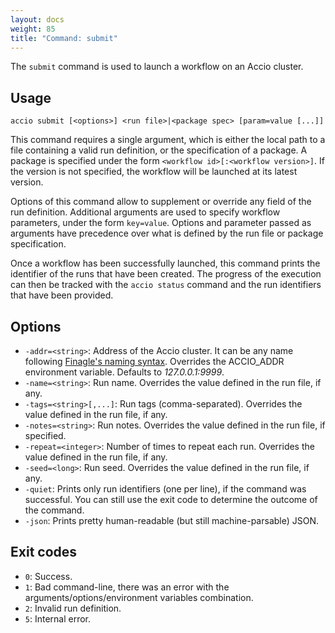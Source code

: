 ```yaml
---
layout: docs
weight: 85
title: "Command: submit"
---
```


The `submit` command is used to launch a workflow on an Accio cluster.

## Usage
```
accio submit [<options>] <run file>|<package spec> [param=value [...]]
```

This command requires a single argument, which is either the local path to a file containing a valid run definition, or the specification of a package.
A package is specified under the form `<workflow id>[:<workflow version>]`.
If the version is not specified, the workflow will be launched at its latest version.

Options of this command allow to supplement or override any field of the run definition.
Additional arguments are used to specify workflow parameters, under the form `key=value`.
Options and parameter passed as arguments have precedence over what is defined by the run file or package specification.

Once a workflow has been successfully launched, this command prints the identifier of the runs that have been created.
The progress of the execution can then be tracked with the `accio status` command and the run identifiers that have been provided.

## Options
* `-addr=<string>`: Address of the Accio cluster.
It can be any name following [Finagle's naming syntax](https://twitter.github.io/finagle/guide/Names.html).
Overrides the ACCIO_ADDR environment variable.
Defaults to *127.0.0.1:9999*.
* `-name=<string>`: Run name.
Overrides the value defined in the run file, if any.
* `-tags=<string>[,...]`: Run tags (comma-separated).
Overrides the value defined in the run file, if any.
* `-notes=<string>`: Run notes.
Overrides the value defined in the run file, if specified.
* `-repeat=<integer>`: Number of times to repeat each run. Overrides the value defined in the run file, if any.
* `-seed=<long>`: Run seed. Overrides the value defined in the run file, if any.
* `-quiet`: Prints only run identifiers (one per line), if the command was successful.
You can still use the exit code to determine the outcome of the command.
* `-json`: Prints pretty human-readable (but still machine-parsable) JSON.

## Exit codes
* `0`: Success.
* `1`: Bad command-line, there was an error with the arguments/options/environment variables combination.
* `2`: Invalid run definition.
* `5`: Internal error.
